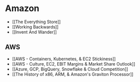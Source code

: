 # Amazon

- [[The Everything Store]]
- [[Working Backwards]]
- [[Invent And Wander]]

## AWS

- [[AWS - Containers, Kubernetes, & EC2 Stickiness]]
- [[AWS - Culture, EC2, EBIT Margins & Market Share Outlook]]
- [[Azure, GCP, BigQuery, Snowflake & Cloud Competition]]
- [[The History of x86, ARM, & Amazon's Graviton Processor]]